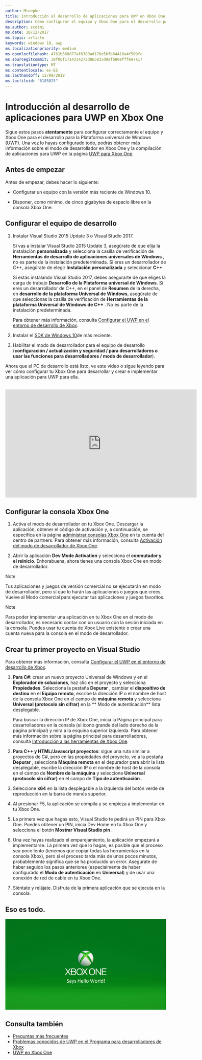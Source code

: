 ```yaml
---
author: Mtoepke
title: Introducción al desarrollo de aplicaciones para UWP en Xbox One
description: Cómo configurar el equipo y Xbox One para el desarrollo para UWP.
ms.author: scotmi
ms.date: 10/12/2017
ms.topic: article
keywords: windows 10, uwp
ms.localizationpriority: medium
ms.openlocfilehash: 4761b668877af6380ad176e56fb84410a4f509fc
ms.sourcegitcommit: 38f06f1714334273d865935d9afb80efffe97a17
ms.translationtype: MT
ms.contentlocale: es-ES
ms.lasthandoff: 11/09/2018
ms.locfileid: "6185025"
---
```

# <a name="getting-started-with-uwp-app-development-on-xbox-one"></a>Introducción al desarrollo de aplicaciones para UWP en Xbox One

Sigue estos pasos **atentamente** para configurar correctamente el equipo y Xbox One para el desarrollo para la Plataforma universal de Windows (UWP). Una vez lo hayas configurado todo, podrás obtener más información sobre el modo de desarrollador en Xbox One y la compilación de aplicaciones para UWP en la página [UWP para Xbox One](index.md). 

## <a name="before-you-start"></a>Antes de empezar

Antes de empezar, debes hacer lo siguiente:
-   Configurar un equipo con la versión más reciente de Windows 10.
<!-- -  Install Microsoft Visual Studio 2015 Update 3 or Microsoft Visual Studio 2017.

    > [!NOTE]
    > Visual Studio 2017 is required if you are using the Windows 10, build 15063 SDK. -->

- Disponer, como mínimo, de cinco gigabytes de espacio libre en la consola Xbox One.

## <a name="setting-up-your-development-pc"></a>Configurar el equipo de desarrollo

1.  Instalar Visual Studio 2015 Update 3 o Visual Studio 2017.

    Si vas a instalar Visual Studio 2015 Update 3, asegúrate de que elija la instalación **personalizada** y selecciona la casilla de verificación de **Herramientas de desarrollo de aplicaciones universales de Windows** , no es parte de la instalación predeterminada. Si eres un desarrollador de C++, asegúrate de elegir **Instalación personalizada** y seleccionar **C++**.

    Si estás instalando Visual Studio 2017, debes asegurarte de que eliges la carga de trabajo **Desarrollo de la Plataforma universal de Windows**. Si eres un desarrollador de C++, en el panel de **Resumen** de la derecha, en **desarrollo de la plataforma Universal de Windows**, asegúrate de que seleccionas la casilla de verificación de **Herramientas de la plataforma Universal de Windows de C++** . No es parte de la instalación predeterminada.

    Para obtener más información, consulta [Configurar el UWP en el entorno de desarrollo de Xbox](development-environment-setup.md).

2.  Instalar el [SDK de Windows 10](https://developer.microsoft.com/windows/downloads/windows-10-sdk)de más reciente.

3.  Habilitar el modo de desarrollador para el equipo de desarrollo (**configuración / actualización y seguridad / para desarrolladores o usar las funciones para desarrolladores / modo de desarrollador**).

Ahora que el PC de desarrollo está listo, ve este vídeo o sigue leyendo para ver cómo configurar tu Xbox One para desarrollar y crear e implementar una aplicación para UWP para ella.
</br>
</br>
<iframe src="https://channel9.msdn.com/Events/Xbox/App-Dev-on-Xbox/Get-started-with-App-Dev-on-Xbox/player#time=51s:paused" width="600" height="338"  allowFullScreen frameBorder="0"></iframe>

## <a name="setting-up-your-xbox-one-console"></a>Configurar la consola Xbox One

1.  Activa el modo de desarrollador en tu Xbox One. Descargar la aplicación, obtener el código de activación y, a continuación, se especifica en la página [administrar consolas Xbox One](https://partner.microsoft.com/xboxactivate) en tu cuenta del centro de partners. Para obtener más información, consulta [Activación del modo de desarrollador de Xbox One](devkit-activation.md). 

2.  Abrir la aplicación **Dev Mode Activation** y selecciona el **conmutador y el reinicio**. Enhorabuena, ahora tienes una consola Xbox One en modo de desarrollador.
  
  > [!NOTE]
  > Tus aplicaciones y juegos de versión comercial no se ejecutarán en modo de desarrollador, pero sí que lo harán las aplicaciones o juegos que crees. Vuelve al Modo comercial para ejecutar tus aplicaciones y juegos favoritos.
    
  > [!NOTE]
  > Para poder implementar una aplicación en tu Xbox One en el modo de desarrollador, es necesario contar con un usuario con la sesión iniciada en la consola. Puedes usar tu cuenta de Xbox Live existente o crear una cuenta nueva para la consola en el modo de desarrollador. 

## <a name="creating-your-first-project-in-visual-studio"></a>Crear tu primer proyecto en Visual Studio

Para obtener más información, consulta [Configurar el UWP en el entorno de desarrollo de Xbox](development-environment-setup.md).

1.  **Para C#**: crear un nuevo proyecto Universal de Windows y en el **Explorador de soluciones**, haz clic en el proyecto y selecciona **Propiedades**. Selecciona la pestaña **Depurar** , cambiar el **dispositivo de destino** en el **Equipo remoto**, escribe la dirección IP o el nombre de host de la consola Xbox One en el campo de **máquina remota** y selecciona **Universal (protocolo sin cifrar)** en la ** Modo de autenticación** lista desplegable.   

    Para buscar la dirección IP de Xbox One, inicia la Página principal para desarrolladores en la consola (el icono grande del lado derecho de la página principal) y mira a la esquina superior izquierda. Para obtener más información sobre la página principal para desarrolladores, consulta [Introducción a las herramientas de Xbox One](introduction-to-xbox-tools.md).  

2.  **Para C++ y HTML/Javascript proyectos**: sigue una ruta similar a proyectos de C#, pero en las propiedades del proyecto, ve a la pestaña **Depurar** , selecciona **Máquina remota** en el depurador para abrir la lista desplegable, escribe la dirección IP o el nombre de host de la consola en el campo de **Nombre de la máquina** y selecciona **Universal (protocolo sin cifrar)** en el campo de **Tipo de autenticación** .

3. Seleccione **x64** en la lista desplegable a la izquierda del botón verde de reproducción en la barra de menús superior.
   
4.  Al presionar F5, la aplicación se compila y se empieza a implementar en tu Xbox One.
  
5.  La primera vez que hagas esto, Visual Studio te pedirá un PIN para Xbox One. Puedes obtener un PIN, inicia Dev Home en tu Xbox One y selecciona el botón **Mostrar Visual Studio pin** .
  
6.  Una vez hayas realizado el emparejamiento, la aplicación empezará a implementarse. La primera vez que lo hagas, es posible que el proceso sea poco lento (tenemos que copiar todas las herramientas en la consola Xbox), pero si el proceso tarda más de unos pocos minutos, probablemente significa que se ha producido un error. Asegúrate de haber seguido los pasos anteriores (especialmente de haber configurado el **Modo de autenticación** en **Universal**) y de usar una conexión de red de cable en tu Xbox One.  

7. Siéntate y relájate. Disfruta de la primera aplicación que se ejecuta en la consola.  

## <a name="thats-it"></a>Eso es todo.

![Hello World](images/getting-started-hello-world.png)

## <a name="see-also"></a>Consulta también  
- [Preguntas más frecuentes](frequently-asked-questions.md)  
- [Problemas conocidos de UWP en el Programa para desarrolladores de Xbox](known-issues.md)
- [UWP en Xbox One](index.md) 
